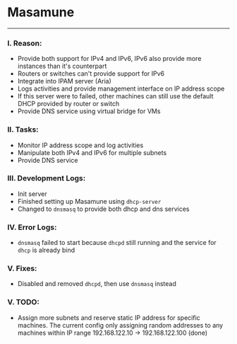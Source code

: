 # Masamune
---
### I. Reason:
- Provide both support for IPv4 and IPv6, IPv6 also provide more instances than it's counterpart
- Routers or switches can't provide support for IPv6
- Integrate into IPAM server (Aria)
- Logs activities and provide management interface on IP address scope
- If this server were to failed, other machines can still use the default DHCP provided by router or switch
- Provide DNS service using virtual bridge for VMs

### II. Tasks:
- Monitor IP address scope and log activities
- Manipulate both IPv4 and IPv6 for multiple subnets
- Provide DNS service

### III. Development Logs:
- Init server
- Finished setting up Masamune using `dhcp-server`
- Changed to `dnsmasq` to provide both dhcp and dns services

### IV. Error Logs:
- `dnsmasq` failed to start because `dhcpd` still running and the service for `dhcp` is already bind

### V. Fixes:
- Disabled and removed `dhcpd`, then use `dnsmasq` instead

### V. TODO:
- Assign more subnets and reserve static IP address for specific machines. The current config only assigning random addresses to any machines within IP range 192.168.122.10 -> 192.168.122.100 (done)
